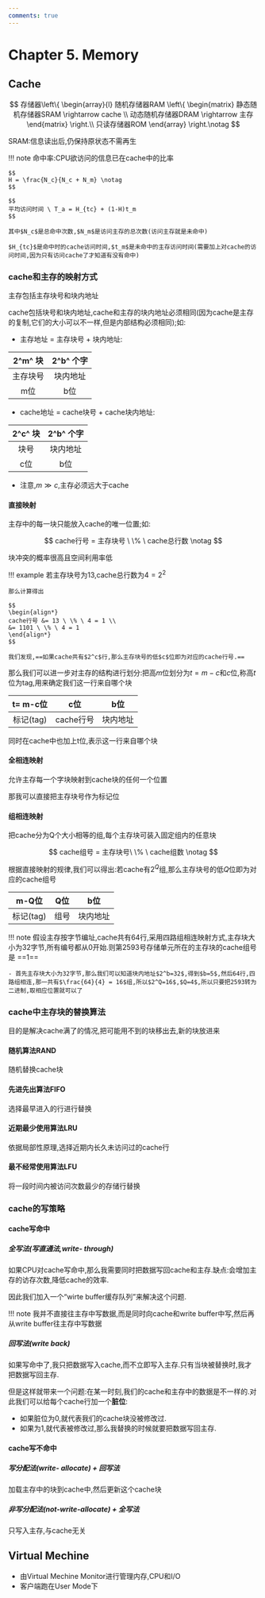 ```yaml
---
comments: true
---
```


# Chapter 5. Memory

## Cache

$$
存储器\left\{
\begin{array}{l}
随机存储器RAM 
\left\{
\begin{matrix}
静态随机存储器SRAM \rightarrow cache \\
动态随机存储器DRAM \rightarrow 主存
\end{matrix}
\right.\\
只读存储器ROM
\end{array}
\right.\notag
$$

SRAM:信息读出后,仍保持原状态不需再生

!!! note
    命中率:CPU欲访问的信息已在cache中的比率

    $$
    H = \frac{N_c}{N_c + N_m} \notag
    $$

    $$
    平均访问时间 \ T_a = H_{tc} + (1-H)t_m
    $$

    其中$N_c$是总命中次数,$N_m$是访问主存的总次数(访问主存就是未命中)

    $H_{tc}$是命中时的cache访问时间,$t_m$是未命中的主存访问时间(需要加上对cache的访问时间,因为只有访问cache了才知道有没有命中)

### cache和主存的映射方式

主存包括主存块号和块内地址

cache包括块号和块内地址,cache和主存的块内地址必须相同(因为cache是主存的复制,它们的大小可以不一样,但是内部结构必须相同);如:

- 主存地址 = 主存块号 + 块内地址:

| 2^m^ 块  | 2^b^ 个字 |
| :------: | :-------: |
| 主存块号 | 块内地址  |
|   m位    |    b位    |

- cache地址 = cache块号 + cache块内地址:

| 2^c^ 块 | 2^b^ 个字 |
| :-----: | :-------: |
|  块号   | 块内地址  |
|   c位   |    b位    |

- 注意,$m \gg c$,主存必须远大于cache

#### 直接映射

主存中的每一块只能放入cache的唯一位置;如:

$$
cache行号 = 主存块号 \ \% \ cache总行数 \notag
$$

块冲突的概率很高且空间利用率低

!!! example
    若主存块号为$13$,cache总行数为$4 = 2^2$

    那么计算得出

    $$
    \begin{align*}
    cache行号 &= 13 \ \% \ 4 = 1 \\
    &= 1101 \ \% \ 4 = 1
    \end{align*}
    $$

    我们发现,==如果cache共有$2^c$行,那么主存块号的低$c$位即为对应的cache行号.==

那么我们可以进一步对主存的结构进行划分:把高$m$位划分为$t = m-c$和$c$位,称高$t$位为tag,用来确定我们这一行来自哪个块

| t= m-c位  |    c位    |   b位    |
| :-------: | :-------: | :------: |
| 标记(tag) | cache行号 | 块内地址 |

同时在cache中也加上t位,表示这一行来自哪个块

#### 全相连映射

允许主存每一个字块映射到cache块的任何一个位置

那我可以直接把主存块号作为标记位

#### 组相连映射

把cache分为Q个大小相等的组,每个主存块可装入固定组内的任意块

$$
cache组号 = 主存块号\ \% \ cache组数 \notag
$$

根据直接映射的规律,我们可以得出:若cache有$2^Q$组,那么主存块号的低$Q$位即为对应的cache组号

|   m-Q位   | Q位  |   b位    |
| :-------: | :--: | :------: |
| 标记(tag) | 组号 | 块内地址 |

!!! note
    假设主存按字节编址,cache共有64行,采用四路组相连映射方式,主存块大小为32字节,所有编号都从0开始.则第2593号存储单元所在的主存块的cache组号是 ==1==

    - 首先主存块大小为32字节,那么我们可以知道块内地址$2^b=32$,得到$b=5$,然后64行,四路组相连,那一共有$\frac{64}{4} = 16$组,所以$2^Q=16$,$Q=4$,所以只要把2593转为二进制,取相应位置就可以了

### cache中主存块的替换算法

目的是解决cache满了的情况,把可能用不到的块移出去,新的块放进来

#### 随机算法RAND

随机替换cache块

#### 先进先出算法FIFO

选择最早进入的行进行替换

#### 近期最少使用算法LRU

依据局部性原理,选择近期内长久未访问过的cache行

#### 最不经常使用算法LFU

将一段时间内被访问次数最少的存储行替换

### cache的写策略

#### cache写命中

##### 全写法(写直通法,write- through)

如果CPU对cache写命中,那么我需要同时把数据写回cache和主存.缺点:会增加主存的访存次数,降低cache的效率.

因此我们加入一个“wirte buffer缓存队列”来解决这个问题.

!!! note
    我并不直接往主存中写数据,而是同时向cache和write buffer中写,然后再从write buffer往主存中写数据

##### 回写法(write back)

如果写命中了,我只把数据写入cache,而不立即写入主存.只有当块被替换时,我才把数据写回主存.

但是这样就带来一个问题:在某一时刻,我们的cache和主存中的数据是不一样的.对此我们可以给每个cache行加一个**脏位**:

- 如果脏位为0,就代表我们的cache块没被修改过.
- 如果为1,就代表被修改过,那么我替换的时候就要把数据写回主存.

#### cache写不命中

##### 写分配法(write- allocate) + 回写法

加载主存中的块到cache中,然后更新这个cache块

##### 非写分配法(not-write-allocate) + 全写法

只写入主存,与cache无关

## Virtual Mechine

- 由Virtual Mechine Monitor进行管理内存,CPU和I/O
- 客户端跑在User Mode下
